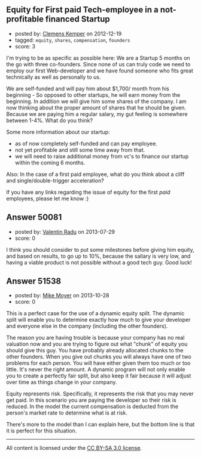 ## Equity for First paid Tech-employee in a not-profitable financed Startup

- posted by: [Clemens Kemper](https://stackexchange.com/users/-1/22176-clemens-kemper) on 2012-12-19
- tagged: `equity`, `shares`, `compensation`, `founders`
- score: 3

I'm trying to be as specific as possible here:
We are a Startup 5 months on the go with three co-founders. Since none of us can truly code we need to employ our first Web-developer and we have found someone who fits great technically as well as personally to us.

We are self-funded and will pay him about $1,700/ month from his beginning - So opposed to other startups, he will earn money from the beginning. In addition we will give him some shares of the company. I am now thinking about the proper amount of shares that he should be given. Because we are paying him a regular salary, my gut feeling is somewhere between 1-4%.
What do you think?

Some more information about our startup:
* as of now completely self-funded and can pay employee.
* not yet profitable and still some time away from that.
* we will need to raise additional money from vc's to finance our startup within the coming 6 months.

Also: In the case of a first paid employee, what do you think about a cliff and single/double-trigger acceleration? 

If you have any links regarding the issue of equity for the first _paid_ employees, please let me know :)


## Answer 50081

- posted by: [Valentin Radu](https://stackexchange.com/users/-1/26573-valentin-radu) on 2013-07-29
- score: 0

I think you should consider to put some milestones before giving him equity, and based on results, to go up to 10%, because the sallary is very low, and having a viable product is not possible without a good tech guy.
Good luck!




## Answer 51538

- posted by: [Mike Moyer](https://stackexchange.com/users/-1/17640-mike-moyer) on 2013-10-28
- score: 0

<p>This is a perfect case for the use of a dynamic equity split. The dynamic split will enable you to determine exactly how much to give your developer and everyone else in the company (including the other founders). </p>

<p>The reason you are having trouble is because your company has no real valuation now and you are trying to figure out what "chunk" of equity you should give this guy. You have probably already allocated chunks to the other founders. When you give out chunks you will always have one of two problems for each person. You will have either given them too much or too little. It's never the right amount. A dynamic program will not only enable you to create a perfectly fair split, but also keep it fair because it will adjust over time as things change in your company.</p>

<p>Equity represents risk. Specifically, it represents the risk that you may never get paid. In this scenario you are paying the developer so their risk is reduced. In the model the current compensation is deducted from the person's market rate to determine what is at risk.</p>

<p>There's more to the model than I can explain here, but the bottom line is that it is perfect for this situation. </p>




---

All content is licensed under the [CC BY-SA 3.0 license](https://creativecommons.org/licenses/by-sa/3.0/).

